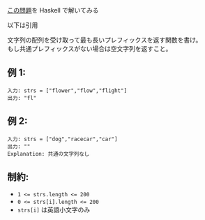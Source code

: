 [この問題](https://leetcode.com/problems/longest-common-prefix/)を Haskell で解いてみる

以下は引用

文字列の配列を受け取って最も長いプレフィックスを返す関数を書け。  
もし共通プレフィックスがない場合は空文字列を返すこと。

## 例 1:

```
入力: strs = ["flower","flow","flight"]
出力: "fl"
```

## 例 2:

```
入力: strs = ["dog","racecar","car"]
出力: ""
Explanation: 共通の文字列なし
```

## 制約:

- `1 <= strs.length <= 200`
- `0 <= strs[i].length <= 200`
- `strs[i]` は英語小文字のみ
